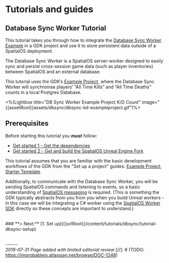 # Tutorials and guides

## Database Sync Worker Tutorial

This tutorial takes you through how to integrate the [Database Sync Worker Example](https://github.com/spatialos/database_sync_worker) in a GDK project and use it to store persistent data outside of a SpatialOS deployment. 

The Database Sync Worker is a SpatialOS server-worker designed to easily sync and persist cross-session game data (such as player inventories) between SpatialOS and an external database.

This tutorial uses the GDK’s [Example Project](https://github.com/spatialos/UnrealGDKExampleProject), where the Database Sync Worker will synchronise players’ “All Time Kills” and “All Time Deaths” counts in a local Postgres Database.

<%(Lightbox title="DB Sync Worker Example Project K/D Count" image="{{assetRoot}}assets/dbsync/dbsync-kd-exampleproject.gif")%>

## Prerequisites

Before starting this tutorial you _**must**_ follow:

- [Get started 1 - Get the dependencies]({{urlRoot}}/content/get-started/dependencies)
- [Get started 2 - Get and build the SpatialOS Unreal Engine Fork]({{urlRoot}}/content/get-started/build-unreal-fork)

This tutorial assumes that you are familiar with the basic development workflows of the GDK from the "Set up a project" guides: [Example Project]({{urlRoot}}/content/get-started/example-project/exampleproject-intro), [Starter Template]({{urlRoot}}/content/get-started/starter-template/get-started-template-intro). 

Additionally, to communicate with the Database Sync Worker, you will be sending SpatialOS commands and listening to events, so a basic understanding of [SpatialOS messaging](https://docs.improbable.io/reference/latest/shared/design/object-interaction) is required. (This is something the GDK typically abstracts from you from you when you build Unreal workers - in this case we will be integrating a C# worker using the [SpatialOS Worker SDK](https://docs.improbable.io/reference/latest/shared/glossary#worker-sdk) directly so these concepts are important to understand.)

</br>
### **> Next:** [1: Set up]({{urlRoot}}/content/tutorials/dbsync/tutorial-dbsync-setup)
</br>

<br/>------<br/>
_2019-07-31 Page added with limited editorial review_
[//]: # (TODO: https://improbableio.atlassian.net/browse/DOC-1248)

